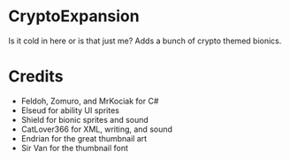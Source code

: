 # CryptoExpansion
Is it cold in here or is that just me? Adds a bunch of crypto themed bionics.

# Credits
* Feldoh, Zomuro, and MrKociak for C#
* Elseud for ability UI sprites
* Shield for bionic sprites and sound
* CatLover366 for XML, writing, and sound
* Endrian for the great thumbnail art
* Sir Van for the thumbnail font
